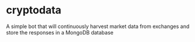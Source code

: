 # cryptodata
A simple bot that will continuously harvest market data from exchanges and store the responses in a MongoDB database
